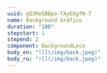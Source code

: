 ```yaml
---
uuid: gQ3Rw5BBpo-TAyEXgfW-7
name: Background Gráfico
duration: "100"
stepstart: 1
stepend: 2
component: BackgroundLoco
body_en: "![](/img/back.jpeg)"
body_ru: "![](/img/back.jpeg)"
---
```

